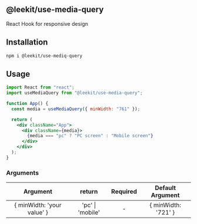 ## @leekit/use-media-query

React Hook for responsive design

## Installation

```bash
npm i @leekit/use-mediq-query
```

## Usage

```jsx
import React from "react";
import useMediaQuery from "@leekit/use-media-query";

function App() {
  const media = useMediaQuery({ minWidth: "761" });

  return (
    <div className="App">
      <div className={media}>
        {media === "pc" ? "PC screen" : "Mobile screen"}
      </div>
    </div>
  );
}
```

### Arguments

|          Argument          |      return      | Required |  Default Argument   |
| :------------------------: | :--------------: | :------: | :-----------------: |
| { minWidth: 'your value' } | 'pc' \| 'mobile' |    -     | { minWidth: '721' } |
